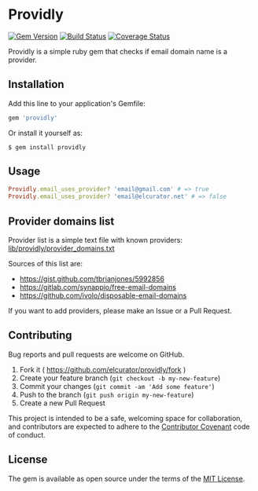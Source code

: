 # Providly

[![Gem Version](https://badge.fury.io/rb/providly.svg)](http://badge.fury.io/rb/providly)
[![Build Status](https://travis-ci.org/elcurator/providly.svg)](https://travis-ci.org/elcurator/providly)
[![Coverage Status](https://coveralls.io/repos/elcurator/providly/badge.svg?branch=master&service=github)](https://coveralls.io/github/elcurator/providly?branch=master)

Providly is a simple ruby gem that checks if email domain name is a provider.

## Installation

Add this line to your application's Gemfile:

```ruby
gem 'providly'
```

Or install it yourself as:

    $ gem install providly

## Usage

```ruby
Providly.email_uses_provider? 'email@gmail.com' # => true
Providly.email_uses_provider? 'email@elcurator.net' # => false
```

## Provider domains list

Provider list is a simple text file with known providers:
[lib/providly/provider_domains.txt](https://github.com/elcurator/providly/blob/master/lib/providly/provider_domains.txt)

Sources of this list are:
- https://gist.github.com/tbrianjones/5992856
- https://gitlab.com/synappio/free-email-domains
- https://github.com/ivolo/disposable-email-domains

If you want to add providers, please make an Issue or a Pull Request.

## Contributing

Bug reports and pull requests are welcome on GitHub.

1. Fork it ( https://github.com/elcurator/providly/fork )
2. Create your feature branch (`git checkout -b my-new-feature`)
3. Commit your changes (`git commit -am 'Add some feature'`)
4. Push to the branch (`git push origin my-new-feature`)
5. Create a new Pull Request

This project is intended to be a safe, welcoming space for collaboration, and contributors are expected to adhere to the [Contributor Covenant](contributor-covenant.org) code of conduct.

## License

The gem is available as open source under the terms of the [MIT License](http://opensource.org/licenses/MIT).

